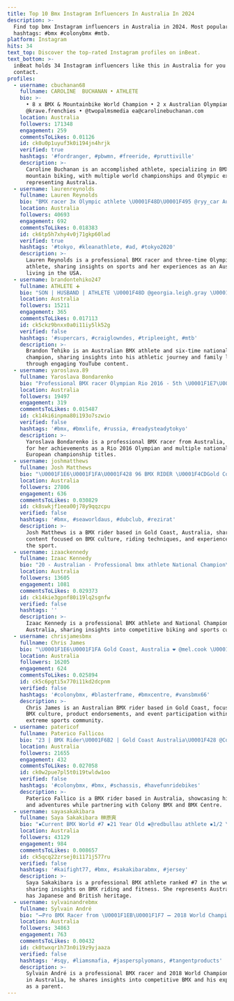 ```yaml
---
title: Top 10 Bmx Instagram Influencers In Australia In 2024
description: >-
  Find top bmx Instagram influencers in Australia in 2024. Most popular
  hashtags: #bmx #colonybmx #mtb.
platform: Instagram
hits: 34
text_top: Discover the top-rated Instagram profiles on inBeat.
text_bottom: >-
  inBeat holds 34 Instagram influencers like this in Australia for you to
  contact.
profiles:
  - username: cbuchanan68
    fullname: CAROLINE  BUCHANAN • ATHLETE
    bio: >-
      • 8 x BMX & Mountainbike World Champion • 2 x Australian Olympian •
      @krave.frenchies • @twopalmsmedia ea@carolinebuchanan.com
    location: Australia
    followers: 171348
    engagement: 259
    commentsToLikes: 0.01126
    id: ck0u0p1uyuf3k0i194jn4hrjk
    verified: true
    hashtags: '#fordranger, #pbwmn, #freeride, #pruttiville'
    description: >-
      Caroline Buchanan is an accomplished athlete, specializing in BMX and
      mountain biking, with multiple world championships and Olympic experience
      representing Australia.
  - username: laurenreynolds
    fullname: Lauren Reynolds
    bio: "BMX racer 3x Olympic athlete \U0001F48D\U0001F495 @ryy_car Australian living in USA \U0001F436Doodle mum to @mrwinston_dood \U0001F4E7 jonesy@my-manager.com.au"
    location: Australia
    followers: 40693
    engagement: 692
    commentsToLikes: 0.018383
    id: ck6tp5h7xhy4v0j71gkp60lad
    verified: true
    hashtags: '#tokyo, #kleanathlete, #ad, #tokyo2020'
    description: >-
      Lauren Reynolds is a professional BMX racer and three-time Olympic
      athlete, sharing insights on sports and her experiences as an Australian
      living in the USA.
  - username: brandontehiko247
    fullname: ATHLETE ➕
    bio: "SON | HUSBAND | ATHLETE \U0001F48D @georgia.leigh.gray \U0001F1E6\U0001F1FA 6x BMX NATIONAL CHAMPION \U0001F947 2018 Elite BMX AUS Champion \U0001F3AC NEW YOUTUBEEE \U0001F480\U0001F4A5⬇️"
    location: Australia
    followers: 15211
    engagement: 365
    commentsToLikes: 0.017113
    id: ck5ckz9bnxx0a0i11iy5lk52g
    verified: false
    hashtags: '#supercars, #craiglowndes, #tripleeight, #mtb'
    description: >-
      Brandon Tehiko is an Australian BMX athlete and six-time national
      champion, sharing insights into his athletic journey and family life
      through engaging YouTube content.
  - username: yaroslava.89
    fullname: Yaroslava Bondarenko
    bio: "Professional BMX racer Olympian Rio 2016 - 5th \U0001F1E7\U0001F1F7 National Champion ×3 \U0001F947 European Championships \U0001F949"
    location: Australia
    followers: 19497
    engagement: 319
    commentsToLikes: 0.015487
    id: ck14ki6inpma80i193o7szwio
    verified: false
    hashtags: '#bmx, #bmxlife, #russia, #readysteadytokyo'
    description: >-
      Yaroslava Bondarenko is a professional BMX racer from Australia, notable
      for her achievements as a Rio 2016 Olympian and multiple national and
      European championship titles.
  - username: joshmatthews
    fullname: Josh Matthews
    bio: "\U0001F1E6\U0001F1FA\U0001F428 96 BMX RIDER \U0001F4CDGold Coast"
    location: Australia
    followers: 27806
    engagement: 636
    commentsToLikes: 0.030829
    id: ck8swkjf1eea00j78y9qqzcpu
    verified: false
    hashtags: '#bmx, #seaworldaus, #dubclub, #rezirat'
    description: >-
      Josh Matthews is a BMX rider based in Gold Coast, Australia, sharing
      content focused on BMX culture, riding techniques, and experiences within
      the sport.
  - username: izaackennedy
    fullname: Izaac Kennedy
    bio: "20 - Australian - Professional bmx athlete National Champion\U0001F1E6\U0001F1FA"
    location: Australia
    followers: 13605
    engagement: 1081
    commentsToLikes: 0.029373
    id: ck14kie3gpnf80i19lq2sgnfw
    verified: false
    hashtags: ''
    description: >-
      Izaac Kennedy is a professional BMX athlete and National Champion from
      Australia, sharing insights into competitive biking and sports culture.
  - username: chrisjamesbmx
    fullname: Chris James
    bio: "\U0001F1E6\U0001F1FA Gold Coast, Australia ❤️ @mel.cook \U0001F6B2 @colonybmxbrand \U0001F45F @vansbmxprocup \U0001F3CD @showtimefmx \U0001F6E0 @bmxcentre"
    location: Australia
    followers: 16205
    engagement: 624
    commentsToLikes: 0.025894
    id: ck5c6pgti5x770i11kd2dcpnm
    verified: false
    hashtags: '#colonybmx, #blasterframe, #bmxcentre, #vansbmx66'
    description: >-
      Chris James is an Australian BMX rider based in Gold Coast, focusing on
      BMX culture, product endorsements, and event participation within the
      extreme sports community.
  - username: patericof
    fullname: Paterico Fallico⚓
    bio: "23 | BMX Rider\U0001F6B2 | Gold Coast Australia\U0001F428 @ColonyBmxBrand | @Bmxcentre | Patfallico@gmail.com\U0001F4EC"
    location: Australia
    followers: 21655
    engagement: 432
    commentsToLikes: 0.027058
    id: ck0w2pue7pl5t0i19twldw1oo
    verified: false
    hashtags: '#colonybmx, #bmx, #schassis, #havefunridebikes'
    description: >-
      Paterico Fallico is a BMX rider based in Australia, showcasing his skills
      and adventures while partnering with Colony BMX and BMX Centre.
  - username: sayasakakibara
    fullname: Saya Sakakibara 榊原爽
    bio: "▪️Current BMX World #7 ▪️21 Year Old ▪️@redbullau athlete ▪️1/2 \U0001F1EF\U0001F1F5, 1/2 \U0001F1EC\U0001F1E7, Australian \U0001F1E6\U0001F1FA Click 4 #SakakibaraBMX website + more\U0001F447 ウェブサイトなどチェックお願いします\U0001F447"
    location: Australia
    followers: 43129
    engagement: 984
    commentsToLikes: 0.008657
    id: ck5qcq22zrsej0i1171j577ru
    verified: false
    hashtags: '#kaifight77, #bmx, #sakakibarabmx, #jersey'
    description: >-
      Saya Sakakibara is a professional BMX athlete ranked #7 in the world,
      sharing insights on BMX riding and fitness. She represents Australia and
      has Japanese and British heritage.
  - username: sylvainandrebmx
    fullname: Sylvain André
    bio: "➖Pro BMX Racer from \U0001F1EB\U0001F1F7 ➖ 2018 World Champion \U0001F947 ➖2017 World Cup overall winner \U0001F947 ➖2017, 18 & 19 Worlds medalist ➖ Dad of Loulou"
    location: Australia
    followers: 34863
    engagement: 763
    commentsToLikes: 0.00432
    id: ck0twxqr1h73n0i19z9yjaaza
    verified: false
    hashtags: '#sqy, #liamsmafia, #jaspersplyomans, #tangentproducts'
    description: >-
      Sylvain André is a professional BMX racer and 2018 World Champion. Based
      in Australia, he shares insights into competitive BMX and his experiences
      as a parent.
---
```


